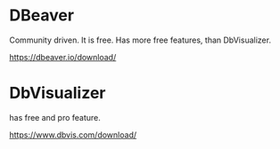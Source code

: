 # DBeaver 

Community driven. It is free. Has more free features, than DbVisualizer.

https://dbeaver.io/download/

# DbVisualizer

has free and pro feature.

https://www.dbvis.com/download/
